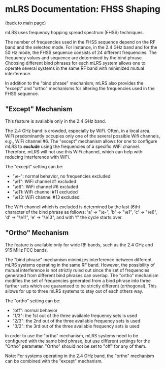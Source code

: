 # mLRS Documentation: FHSS Shaping #

([back to main page](../README.md))

mLRS uses frequency hopping spread spectrum (FHSS) techniques. 

The number of frequencies used in the FHSS sequence depend on the RF band and the selected mode. For instance, in the 2.4 GHz band and for the 50 Hz mode, the FHSS sequence consists of 24 different frequencies. The frequency values and sequence are determined by the bind phrase. Choosing different bind phrases for each mLRS system allows one to operate several systems in the same RF band with minimized mutual interference.

In addition to the "bind phrase" mechanism, mLRS also provides the "except" and "ortho" mechanisms for altering the frequencies used in the FHSS sequence.

## "Except" Mechanism ##

This feature is available only in the 2.4 GHz band.

The 2.4 GHz band is crowded, especially by WiFi. Often, in a local area, WiFi predominantly occupies only one of the several possible Wifi channels, e.g., WiFi channel #6. The "except" mechanism allows for one to configure mLRS to *****exclude***** using the frequencies of a specific WiFi channel. Therefore, mLRS will not use this WiFi channel, which can help with reducing interference with WiFi.

The "except" setting can be:
- "\e-": normal behavior, no frequencies excluded
- "\e1": WiFi channel #1 excluded
- "\e6": WiFi channel #6 excluded
- "\e11: WiFi channel #11 excluded
- "\e13: WiFi channel #13 excluded

The WiFi channel which is excluded is determined by the last (6th) character of the bind phrase as follows: 'a' -> "\e-", 'b' -> "\e1", 'c' -> "\e6", 'd' -> "\e11", 'e' -> "\e13", and with 'f' the cycle starts over.


## "Ortho" Mechanism ##

The feature is available only for wide RF bands, such as the 2.4 GHz and 915 MHz FCC bands.

The "bind phrase" mechanism minimizes interference between different mLRS systems operating in the same RF band. However, the possibility of mutual interference is not strictly ruled out since the set of frequencies generated from different bind phrases can overlap. The "ortho" mechanism modifies the set of frequencies generated from a bind phrase into three further sets which are guaranteed to be strictly different (orthogonal). This allows for up to three mLRS systems to stay out of each others way.

The "ortho" setting can be:
- "off": normal behavior
- "1/3": the 1st out of the three available frequency sets is used
- "2/3": the 2nd out of the three available frequency sets is used
- "3/3": the 3rd out of the three available frequency sets is used

In order to use the "ortho" mechanism, mLRS systems need to be configured with the same bind phrase, but use different settings for the "Ortho" parameter. "Ortho" should not be set to "off" for any of them.

Note: For systems operating in the 2.4 GHz band, the "ortho" mechanism can be combined with the "except" mechanism.

